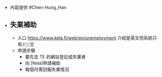 - 內容提供 #Chen-Hung_Han
- ## 失業補助
	- 入口 https://www.kela.fi/web/en/unemployment 介紹是英文但系統只有🇫🇮文
	- 申請步驟
		- 要先去 TE 的網站登記成失業者
		- 向 [Kela]申請補助
		- 每個月需回報失業情況
